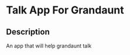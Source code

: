 Talk App For Grandaunt
===========================


Description
-----------
An app that will help grandaunt talk
